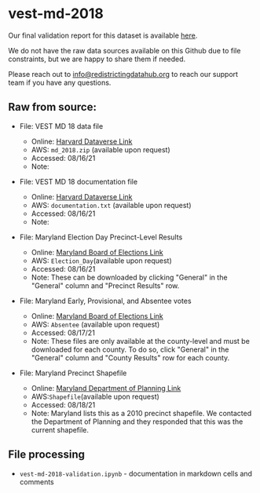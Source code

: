 # vest-md-2018

Our final validation report for this dataset is available [here](https://redistrictingdatahub.org/dataset/vest-2018-maryland-precinct-and-election-results/).

We do not have the raw data sources available on this Github due to file constraints, but we are happy to share them if needed. 

Please reach out to info@redistrictingdatahub.org to reach our support team if you have any questions.

## **Raw from source:**
- File: VEST MD 18 data file
  - Online: [Harvard Dataverse Link](https://dataverse.harvard.edu/file.xhtml?persistentId=doi:10.7910/DVN/UBKYRU/S2NLDM&version=43.0)
  - AWS: `md_2018.zip` (available upon request)
  - Accessed: 08/16/21
  - Note:

- File: VEST MD 18 documentation file
  - Online: [Harvard Dataverse Link](https://dataverse.harvard.edu/file.xhtml?fileId=4938247&version=43.0)
  - AWS: `documentation.txt` (available upon request)
  - Accessed: 08/16/21
  - Note:

- File: Maryland Election Day Precinct-Level Results
  - Online: [Maryland Board of Elections Link](https://elections.maryland.gov/elections/2018/election_data/index.html)
  - AWS: `Election_Day`(available upon request)
  - Accessed: 08/16/21
  - Note: These can be downloaded by clicking "General" in the "General" column and "Precinct Results" row.

- File: Maryland Early, Provisional, and Absentee votes
  - Online: [Maryland Board of Elections Link](https://elections.maryland.gov/elections/2018/election_data/index.html)
  - AWS: `Absentee` (available upon request)
  - Accessed: 08/17/21
  - Note: These files are only available at the county-level and must be downloaded for each county. To do so, click "General" in the "General" column and "County Results" row for each county.
    
- File: Maryland Precinct Shapefile
  - Online: [Maryland Department of Planning Link](https://planning.maryland.gov/Redistricting/Pages/2010/precinct.aspx)
  - AWS:`Shapefile`(available upon request)
  - Accessed: 08/18/21
  - Note: Maryland lists this as a 2010 precinct shapefile. We contacted the Department of Planning and they responded that this was the current shapefile.


## File processing

- `vest-md-2018-validation.ipynb` - documentation in markdown cells and comments
